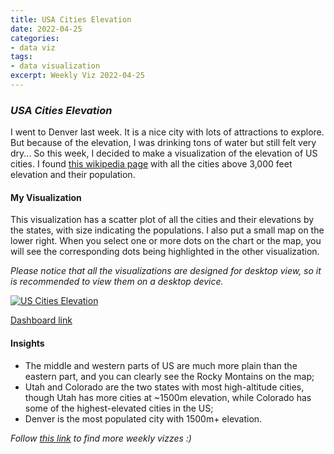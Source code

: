 ```yaml
---
title: USA Cities Elevation
date: 2022-04-25
categories:
- data viz
tags:
- data visualization
excerpt: Weekly Viz 2022-04-25
---
```


### *USA Cities Elevation*

I went to Denver last week. It is a nice city with lots of attractions to explore. But because of the elevation, I was drinking tons of water but still felt very dry... So this week, I decided to make a visualization of the elevation of US cities. I found [this wikipedia page](https://en.wikipedia.org/wiki/List_of_cities_in_the_United_States_by_elevation) with all the cities above 3,000 feet elevation and their population.  

#### My Visualization

This visualization has a scatter plot of all the cities and their elevations by the states, with size indicating the populations. I also put a small map on the lower right. When you select one or more dots on the chart or the map, you will see the corresponding dots being highlighted in the other visualization.  

*Please notice that all the visualizations are designed for desktop view, so it is recommended to view them on a desktop device.*  

<div class='tableauPlaceholder' id='viz1650946793451' style='position: relative'>
  <noscript><a href='#'>
    <img alt='US Cities Elevation ' src='https:&#47;&#47;public.tableau.com&#47;static&#47;images&#47;20&#47;20220425USCitiesElevation&#47;USCitiesElevation&#47;1_rss.png' style='border: none' />
    </a></noscript>
  <object class='tableauViz'  style='display:none;'>
    <param name='host_url' value='https%3A%2F%2Fpublic.tableau.com%2F' /> 
    <param name='embed_code_version' value='3' />
    <param name='site_root' value='' />
    <param name='name' value='20220425USCitiesElevation&#47;USCitiesElevation' />
    <param name='tabs' value='no' />
    <param name='toolbar' value='yes' />
    <param name='static_image' value='https:&#47;&#47;public.tableau.com&#47;static&#47;images&#47;20&#47;20220425USCitiesElevation&#47;USCitiesElevation&#47;1.png' />
    <param name='animate_transition' value='yes' />
    <param name='display_static_image' value='yes' />
    <param name='display_spinner' value='yes' />
    <param name='display_overlay' value='yes' />
    <param name='display_count' value='yes' />
    <param name='language' value='en-US' />
    <param name='filter' value='publish=yes' />
  </object></div>   
  <script type='text/javascript'>     
  var divElement = document.getElementById('viz1650946793451');   
  var vizElement = divElement.getElementsByTagName('object')[0];           
  if ( divElement.offsetWidth > 800 ) { vizElement.style.width='800px';vizElement.style.height='627px';} else if ( divElement.offsetWidth > 500 ) { vizElement.style.width='800px';vizElement.style.height='627px';} else { vizElement.style.width='100%';vizElement.style.height='727px';}               
  var scriptElement = document.createElement('script');              
  scriptElement.src = 'https://public.tableau.com/javascripts/api/viz_v1.js';     
  vizElement.parentNode.insertBefore(scriptElement, vizElement);             
</script>  
  
[Dashboard link](https://public.tableau.com/views/20220425USCitiesElevation/USCitiesElevation?:language=en-US&publish=yes&:display_count=n&:origin=viz_share_link)
  
#### Insights
* The middle and western parts of US are much more plain than the eastern part, and you can clearly see the Rocky Montains on the map;  
* Utah and Colorado are the two states with most high-altitude cities, though Utah has more cities at ~1500m elevation, while Colorado has some of the highest-elevated cities in the US;  
* Denver is the most populated city with 1500m+ elevation.  
  
*Follow [this link](https://yudong-94.github.io/personal-website/project/WeeklyViz2022/) to find more weekly vizzes :)*
